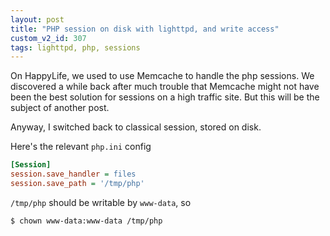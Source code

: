 ```yaml
---
layout: post
title: "PHP session on disk with lighttpd, and write access"
custom_v2_id: 307
tags: lighttpd, php, sessions
---
```


On HappyLife, we used to use Memcache to handle the php sessions. We
discovered a while back after much trouble that Memcache might not have been
the best solution for sessions on a high traffic site. But this will be the
subject of another post.

Anyway, I switched back to classical session, stored on disk.

Here's the relevant `php.ini` config


```ini
[Session]
session.save_handler = files
session.save_path = '/tmp/php'
```

`/tmp/php` should be writable by `www-data`, so

```sh
$ chown www-data:www-data /tmp/php
```
